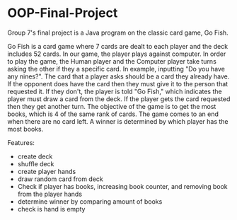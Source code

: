 # OOP-Final-Project
Group 7's final project is a Java program on the classic card game, Go Fish.

Go Fish is a card game where 7 cards are dealt to each player and the deck includes 52 cards. In our game, the player plays against computer. In order to play the game, the Human player and the Computer player take turns asking the other if they a specific card. In example, inputting "Do you have any nines?". The card that a player asks should be a card they already have. If the opponent does have the card then they must give it to the person that requested it. If they don't, the player is told "Go Fish," which indicates the player must draw a card from the deck. If the player gets the card requested then they get another turn. The objective of the game is to get the most books, which is 4 of the same rank of cards. The game comes to an end when there are no card left. A winner is determined by which player has the most books. 

Features: 
- create deck
- shuffle deck 
- create player hands
- draw random card from deck 
- Check if player has books, increasing book counter, and removing book from the player hands
- determine winner by comparing amount of books
- check is hand is empty 
